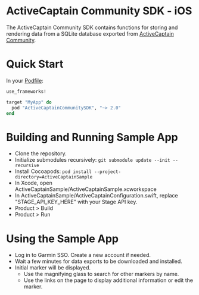# ActiveCaptain Community SDK - iOS
The ActiveCaptain Community SDK contains functions for storing and rendering data from a SQLite database exported from [ActiveCaptain Community](https://activecaptain.garmin.com).

# Quick Start
In your [Podfile](https://guides.cocoapods.org/syntax/podfile.html):

```Ruby
use_frameworks!

target "MyApp" do
  pod "ActiveCaptainCommunitySDK", "~> 2.0"
end
```

# Building and Running Sample App
* Clone the repository.
* Initialize submodules recursively: ```git submodule update --init --recursive```
* Install Cocoapods: ```pod install --project-directory=ActiveCaptainSample```
* In Xcode, open ActiveCaptainSample/ActiveCaptainSample.xcworkspace
* In ActiveCaptainSample/ActiveCaptainConfiguration.swift, replace "STAGE_API_KEY_HERE" with your Stage API key.
* Product > Build
* Product > Run

# Using the Sample App
* Log in to Garmin SSO.  Create a new account if needed.
* Wait a few minutes for data exports to be downloaded and installed.
* Initial marker will be displayed.
  * Use the magnifying glass to search for other markers by name.
  * Use the links on the page to display additional information or edit the marker.
